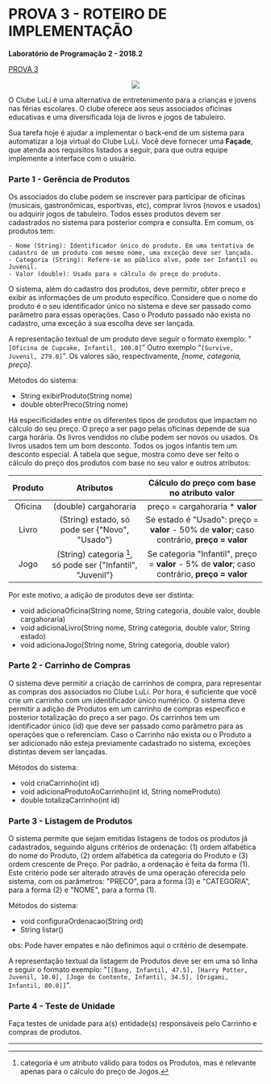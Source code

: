 # PROVA 3 - ROTEIRO DE IMPLEMENTAÇÃO

**Laboratório de Programação 2 - 2018.2**

[PROVA 3](https://docs.google.com/document/d/e/2PACX-1vQSNOjX2hO9e2i5-go3olzeQug1vwOqUaMSuTEgBvQCwuIPmcOMdC5D1qDION4ULXRW6qmSkAek0lLB/pub "PROVA 3")

<p align="center">
    <img src= "https://rest.unifacisa.edu.br/wp-content/uploads/2015/05/imagem-mat%C3%A9ria-Club-ludi.jpg">
</p>

O Clube LuLi é uma alternativa de entretenimento para a crianças e jovens nas férias escolares. O clube oferece aos seus associados oficinas educativas e uma diversificada loja de livros e jogos de tabuleiro.

Sua tarefa hoje é ajudar a implementar o back-end de um sistema para automatizar a loja virtual do Clube LuLi. Você deve fornecer uma **Façade**, que atenda aos requisitos listados a seguir, para que outra equipe implemente a interface com o usuário.

### Parte 1 - Gerência de Produtos

Os associados do clube podem se inscrever para participar de oficinas (musicais, gastronômicas, esportivas, etc), comprar livros (novos e usados) ou adquirir jogos de tabuleiro. Todos esses produtos devem ser cadastrados no sistema para posterior compra e consulta. Em comum, os produtos tem:

    - Nome (String): Identificador único do produto. Em uma tentativa de cadastro de um produto com mesmo nome, uma exceção deve ser lançada.
    - Categoria (String): Refere-se ao público alvo, pode ser Infantil ou Juvenil.
    - Valor (double): Usado para o cálculo do preço do produto.

O sistema, além do cadastro dos produtos, deve permitir, obter preço e exibir as informações de um produto específico. Considere que o nome do produto é o seu identificador único no sistema e deve ser passado como parâmetro para essas operações. Caso o Produto passado não exista no cadastro, uma exceção à sua escolha deve ser lançada.

A representação textual de um produto deve seguir o formato exemplo: "`[Oficina de Cupcake, Infantil, 100.0]`” Outro exemplo “`[Survive, Juvenil, 279.0]`”. Os valores são, respectivamente, _[nome, categoria, preço]_.

Métodos do sistema:
* String exibirProduto(String nome)
* double obterPreco(String nome)

Há especificidades entre os diferentes tipos de produtos que impactam no cálculo do seu preço. O preço a ser pago pelas oficinas depende de sua carga horária. Os livros vendidos no clube podem ser novos ou usados. Os livros usados tem um bom desconto. Todos os jogos infantis tem um desconto especial. A tabela que segue, mostra como deve ser feito o cálculo do preço dos produtos com base no seu valor e outros atributos:  

| Produto |        Atributos      | Cálculo do **preço** com base no atributo **valor** |
| :-----: | :------------------:  | :-------------------------------------------------: |
| Oficina | (double) cargahoraria |           preço = cargahoraria * **valor**          |
| Livro   | (String) estado, só pode ser  {"Novo", "Usado"} | Se estado é "Usado": preço = **valor** - 50% de **valor**; caso contrário, **preço = valor** |
| Jogo    | (String) categoria [^1], só pode ser {"Infantil", "Juvenil"} | Se categoria "Infantil", preço = **valor** - 5% de **valor**; caso contrário, **preço = valor** |

Por este motivo, a adição de produtos deve ser distinta:
* void adicionaOficina(String nome, String categoria, double valor, double cargahoraria)
* void adicionaLivro(String nome, String categoria, double valor, String estado)
* void adicionaJogo(String nome, String categoria, double valor)

### Parte 2 - Carrinho de Compras

O sistema deve permitir a criação de carrinhos de compra, para representar as compras dos associados no Clube LuLi. Por hora, é suficiente que você crie um carrinho com um identificador único numérico. O sistema deve permitir a adição de Produtos em um carrinho de compras específico e posterior totalização do preço a ser pago. Os carrinhos tem um identificador único (id) que deve ser passado como parâmetro para as operações que o referenciam. Caso o Carrinho não exista ou o Produto a ser adicionado não esteja previamente cadastrado no sistema, exceções distintas devem ser lançadas.

Métodos do sistema:
* void criaCarrinho(int id)
* void adicionaProdutoAoCarrinho(int id, String nomeProduto)
* double totalizaCarrinho(int id)

### Parte 3 - Listagem de Produtos

O sistema permite que sejam emitidas listagens de todos os produtos já cadastrados, seguindo alguns critérios de ordenação: (1) ordem alfabética do nome do Produto, (2) ordem alfabética da categoria do Produto e (3) ordem crescente de Preço. Por padrão, a ordenação é feita da forma (1). Este critério pode ser alterado através de uma operação oferecida pelo sistema, com os parâmetros: "PRECO", para a forma (3) e "CATEGORIA", para a forma (2)  e "NOME", para a forma (1).  

Métodos do sistema:

* void configuraOrdenacao(String ord)
* String listar()

obs: Pode haver empates e não definimos aqui o critério de desempate.

A representação textual da listagem de Produtos deve ser em uma só linha e seguir o formato exemplo: "`[[Bang, Infantil, 47.5], [Harry Potter, Juvenil, 10.0], [Jogo do Contente, Infantil, 34.5], [Origami, Infantil, 80.0]]`".

### Parte 4 - Teste de Unidade

Faça testes de unidade para a(s) entidade(s) responsáveis pelo Carrinho e compras de produtos.

___________________________________

[^1]:  categoria é um atributo válido para todos os Produtos, mas é relevante apenas para o cálculo do preço de Jogos.
